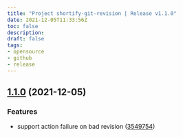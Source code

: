 ```yaml
---
title: "Project shortify-git-revision | Release v1.1.0"
date: 2021-12-05T11:33:56Z
toc: false
description: 
draft: false
tags:
- opensource
- github
- release
---
```

## [1.1.0](https://github.com/rlespinasse/shortify-git-revision/compare/v1.0.0...v1.1.0) (2021-12-05)


### Features

* support action failure on bad revision ([3549754](https://github.com/rlespinasse/shortify-git-revision/commit/3549754992c5049f34fe96e785c159543229edc8))



